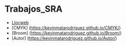 # Trabajos_SRA
* [Llocweb](https://kevinmatarodriguez.github.io/Llocweb/)
* [CMYK] (https://kevinmatarodriguez.github.io/CMYK/)
* [Broom] (https://kevinmatarodriguez.github.io/Broom/)
* [Autor] (https://kevinmatarodriguez.github.io/Autor/)
